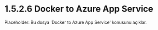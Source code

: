 # 1.5.2.6 Docker to Azure App Service

Placeholder: Bu dosya 'Docker to Azure App Service' konusunu açıklar.
